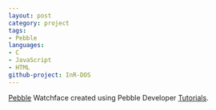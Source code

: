 ```yaml
---
layout: post
category: project
tags:
- Pebble
languages:
- C
- JavaScript
- HTML
github-project: InR-DOS
---
```

[Pebble](https://getpebble.com) Watchface created using Pebble Developer [Tutorials](https://developer.getpebble.com/tutorials/).
